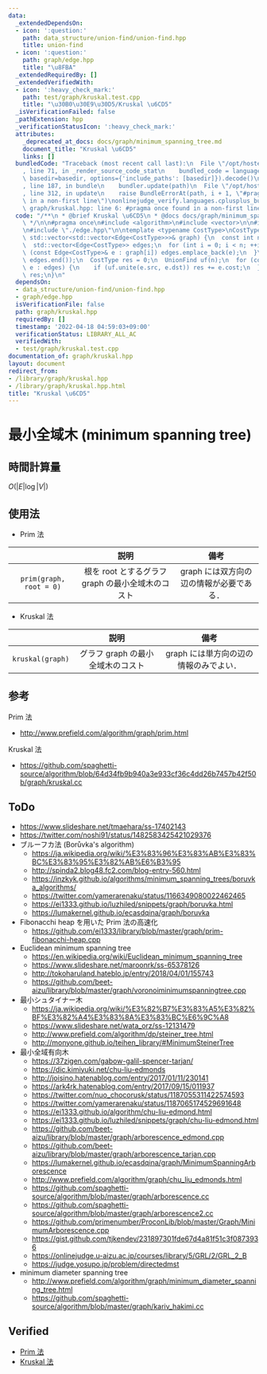 ```yaml
---
data:
  _extendedDependsOn:
  - icon: ':question:'
    path: data_structure/union-find/union-find.hpp
    title: union-find
  - icon: ':question:'
    path: graph/edge.hpp
    title: "\u8FBA"
  _extendedRequiredBy: []
  _extendedVerifiedWith:
  - icon: ':heavy_check_mark:'
    path: test/graph/kruskal.test.cpp
    title: "\u30B0\u30E9\u30D5/Kruskal \u6CD5"
  _isVerificationFailed: false
  _pathExtension: hpp
  _verificationStatusIcon: ':heavy_check_mark:'
  attributes:
    _deprecated_at_docs: docs/graph/minimum_spanning_tree.md
    document_title: "Kruskal \u6CD5"
    links: []
  bundledCode: "Traceback (most recent call last):\n  File \"/opt/hostedtoolcache/Python/3.10.5/x64/lib/python3.10/site-packages/onlinejudge_verify/documentation/build.py\"\
    , line 71, in _render_source_code_stat\n    bundled_code = language.bundle(stat.path,\
    \ basedir=basedir, options={'include_paths': [basedir]}).decode()\n  File \"/opt/hostedtoolcache/Python/3.10.5/x64/lib/python3.10/site-packages/onlinejudge_verify/languages/cplusplus.py\"\
    , line 187, in bundle\n    bundler.update(path)\n  File \"/opt/hostedtoolcache/Python/3.10.5/x64/lib/python3.10/site-packages/onlinejudge_verify/languages/cplusplus_bundle.py\"\
    , line 312, in update\n    raise BundleErrorAt(path, i + 1, \"#pragma once found\
    \ in a non-first line\")\nonlinejudge_verify.languages.cplusplus_bundle.BundleErrorAt:\
    \ graph/kruskal.hpp: line 6: #pragma once found in a non-first line\n"
  code: "/**\n * @brief Kruskal \u6CD5\n * @docs docs/graph/minimum_spanning_tree.md\n\
    \ */\n\n#pragma once\n#include <algorithm>\n#include <vector>\n\n#include \"../data_structure/union-find/union-find.hpp\"\
    \n#include \"./edge.hpp\"\n\ntemplate <typename CostType>\nCostType kruskal(const\
    \ std::vector<std::vector<Edge<CostType>>>& graph) {\n  const int n = graph.size();\n\
    \  std::vector<Edge<CostType>> edges;\n  for (int i = 0; i < n; ++i) {\n    for\
    \ (const Edge<CostType>& e : graph[i]) edges.emplace_back(e);\n  }\n  std::sort(edges.begin(),\
    \ edges.end());\n  CostType res = 0;\n  UnionFind uf(n);\n  for (const Edge<CostType>&\
    \ e : edges) {\n    if (uf.unite(e.src, e.dst)) res += e.cost;\n  }\n  return\
    \ res;\n}\n"
  dependsOn:
  - data_structure/union-find/union-find.hpp
  - graph/edge.hpp
  isVerificationFile: false
  path: graph/kruskal.hpp
  requiredBy: []
  timestamp: '2022-04-18 04:59:03+09:00'
  verificationStatus: LIBRARY_ALL_AC
  verifiedWith:
  - test/graph/kruskal.test.cpp
documentation_of: graph/kruskal.hpp
layout: document
redirect_from:
- /library/graph/kruskal.hpp
- /library/graph/kruskal.hpp.html
title: "Kruskal \u6CD5"
---
```

# 最小全域木 (minimum spanning tree)


## 時間計算量

$O(\lvert E \rvert \log{\lvert V \rvert})$


## 使用法

- Prim 法

||説明|備考|
|:--:|:--:|:--:|
|`prim(graph, root = 0)`|根を $\mathrm{root}$ とするグラフ $\mathrm{graph}$ の最小全域木のコスト|$\mathrm{graph}$ には双方向の辺の情報が必要である．|

- Kruskal 法

||説明|備考|
|:--:|:--:|:--:|
|`kruskal(graph)`|グラフ $\mathrm{graph}$ の最小全域木のコスト|$\mathrm{graph}$ には単方向の辺の情報のみでよい．|


## 参考

Prim 法
- http://www.prefield.com/algorithm/graph/prim.html

Kruskal 法
- https://github.com/spaghetti-source/algorithm/blob/64d34fb9b940a3e933cf36c4dd26b7457b42f50b/graph/kruskal.cc


## ToDo

- https://www.slideshare.net/tmaehara/ss-17402143
- https://twitter.com/noshi91/status/1482583425421029376
- ブルーフカ法 (Borůvka's algorithm)
  - https://ja.wikipedia.org/wiki/%E3%83%96%E3%83%AB%E3%83%BC%E3%83%95%E3%82%AB%E6%B3%95
  - http://spinda2.blog48.fc2.com/blog-entry-560.html
  - https://inzkyk.github.io/algorithms/minimum_spanning_trees/boruvka_algorithms/
  - https://twitter.com/yamerarenaku/status/1166349080022462465
  - https://ei1333.github.io/luzhiled/snippets/graph/boruvka.html
  - https://lumakernel.github.io/ecasdqina/graph/boruvka
- Fibonacchi heap を用いた Prim 法の高速化
  - https://github.com/ei1333/library/blob/master/graph/prim-fibonacchi-heap.cpp
- Euclidean minimum spanning tree
  - https://en.wikipedia.org/wiki/Euclidean_minimum_spanning_tree
  - https://www.slideshare.net/maroonrk/ss-65378126
  - http://tokoharuland.hateblo.jp/entry/2018/04/01/155743
  - https://github.com/beet-aizu/library/blob/master/graph/voronoiminimumspanningtree.cpp
- 最小シュタイナー木
  - https://ja.wikipedia.org/wiki/%E3%82%B7%E3%83%A5%E3%82%BF%E3%82%A4%E3%83%8A%E3%83%BC%E6%9C%A8
  - https://www.slideshare.net/wata_orz/ss-12131479
  - http://www.prefield.com/algorithm/dp/steiner_tree.html
  - http://monyone.github.io/teihen_library/#MinimumSteinerTree
- 最小全域有向木
  - https://37zigen.com/gabow-galil-spencer-tarjan/
  - https://dic.kimiyuki.net/chu-liu-edmonds
  - http://joisino.hatenablog.com/entry/2017/01/11/230141
  - https://ark4rk.hatenablog.com/entry/2017/09/15/011937
  - https://twitter.com/nuo_chocorusk/status/1187055311422574593
  - https://twitter.com/yamerarenaku/status/1187065174529691648
  - https://ei1333.github.io/algorithm/chu-liu-edmond.html
  - https://ei1333.github.io/luzhiled/snippets/graph/chu-liu-edmond.html
  - https://github.com/beet-aizu/library/blob/master/graph/arborescence_edmond.cpp
  - https://github.com/beet-aizu/library/blob/master/graph/arborescence_tarjan.cpp
  - https://lumakernel.github.io/ecasdqina/graph/MinimumSpanningArborescence
  - http://www.prefield.com/algorithm/graph/chu_liu_edmonds.html
  - https://github.com/spaghetti-source/algorithm/blob/master/graph/arborescence.cc
  - https://github.com/spaghetti-source/algorithm/blob/master/graph/arborescence2.cc
  - https://github.com/primenumber/ProconLib/blob/master/Graph/MinimumArborescence.cpp
  - https://gist.github.com/tjkendev/231897301fde67d4a81f51c3f0873936
  - https://onlinejudge.u-aizu.ac.jp/courses/library/5/GRL/2/GRL_2_B
  - https://judge.yosupo.jp/problem/directedmst
- minimum diameter spanning tree
  - http://www.prefield.com/algorithm/graph/minimum_diameter_spanning_tree.html
  - https://github.com/spaghetti-source/algorithm/blob/master/graph/kariv_hakimi.cc


## Verified

- [Prim 法](https://onlinejudge.u-aizu.ac.jp/solutions/problem/GRL_2_A/review/4083632/emthrm/C++14)
- [Kruskal 法](https://onlinejudge.u-aizu.ac.jp/solutions/problem/GRL_2_A/review/4083639/emthrm/C++14)
